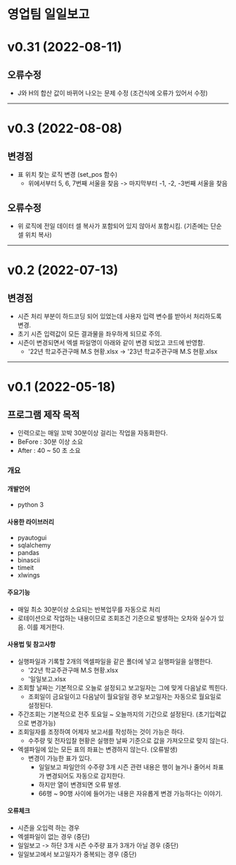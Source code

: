 영업팀 일일보고
===

# v0.31 (2022-08-11)

## 오류수정
- J와 H의 합산 값이 바뀌어 나오는 문제 수정 (조건식에 오류가 있어서 수정)

---


# v0.3 (2022-08-08)

## 변경점
- 표 위치 찾는 로직 변경 (set_pos 함수)
  - 위에서부터 5, 6, 7번째 서울을 찾음 -> 마지막부터 -1, -2, -3번째 서울을 찾음

## 오류수정
- 위 로직에 전일 데이터 셀 복사가 포함되어 있지 않아서 포함시킴. (기존에는 단순 셀 위치 복사)


---


# v0.2 (2022-07-13)

## 변경점
- 시즌 처리 부분이 하드코딩 되어 있었는데 사용자 입력 변수를 받아서 처리하도록 변경.
- 초기 시즌 입력값이 모든 결과물을 좌우하게 되므로 주의.
- 시즌이 변경되면서 엑셀 파일명이 아래와 같이 변경 되었고 코드에 반영함.
  - '22년 학교주관구매 M.S 현황.xlsx -> '23년 학교주관구매 M.S 현황.xlsx


---


# v0.1 (2022-05-18)

## 프로그램 제작 목적
- 인력으로는 매일 꼬박 30분이상 걸리는 작업을 자동화한다.
- BeFore : 30분 이상 소요
- After : 40 ~ 50 초 소요

### 개요

#### 개발언어
- python 3

#### 사용한 라이브러리
- pyautogui
- sqlalchemy
- pandas
- binascii
- timeit
- xlwings

#### 주요기능
- 매일 최소 30분이상 소요되는 반복업무를 자동으로 처리
- 로테이션으로 작업하는 내용이므로 조회조건 기준으로 발생하는 오차와 실수가 있음. 이를 제거한다.

#### 사용법 및 참고사항
- 실행파일과 기록할 2개의 엑셀파일을 같은 폴더에 넣고 실행파일을 실행한다.
    - '22년 학교주관구매 M.S 현황.xlsx
    - '일일보고.xlsx
- 조회할 날짜는 기본적으로 오늘로 설정되고 보고일자는 그에 맞게 다음날로 찍힌다.
    - 조회일이 금요일이고 다음날이 월요일일 경우 보고일자는 자동으로 월요일로 설정된다.
- 주간조회는 기본적으로 전주 토요일 ~ 오늘까지의 기간으로 설정된다. (초기입력값으로 변경가능)
- 조회일자를 조정하여 어제자 보고서를 작성하는 것이 가능은 하다.
    - 수주량 및 전자입찰 현황은 실행한 날짜 기준으로 값을 가져오므로 맞지 않는다.
- 엑셀파일에 있는 모든 표의 좌표는 변경하지 않는다. (오류발생)
    - 변경이 가능한 표가 있다.
        - 일일보고 파일안의 수주량 3개 시즌 관련 내용은 행이 늘거나 줄어서 좌표가 변경되어도 자동으로 감지한다.
        - 하지만 열이 변경되면 오류 발생.
        - 66행 ~ 90행 사이에 들어가는 내용은 자유롭게 변경 가능하다는 이야기.

#### 오류체크
- 시즌을 오입력 하는 경우
- 엑셀파일이 없는 경우 (중단)
- 일일보고 -> 하단 3개 시즌 수주량 표가 3개가 아닐 경우 (중단)
- 일일보고에서 보고일자가 중복되는 경우 (중단)